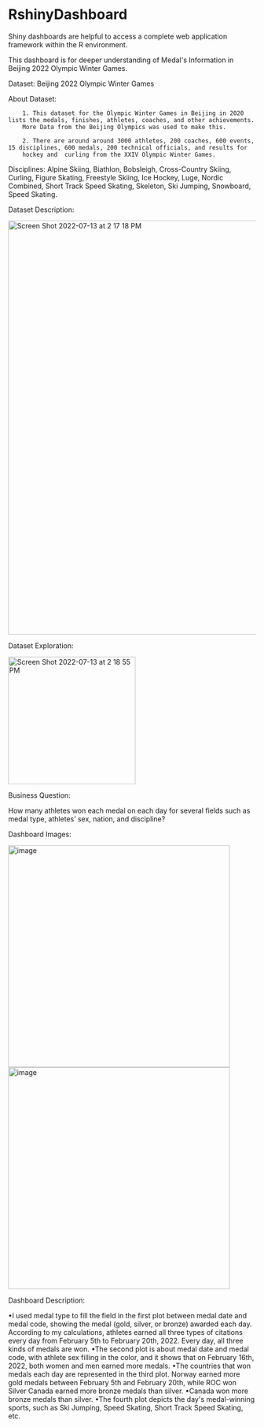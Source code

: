 # RshinyDashboard 

Shiny dashboards are helpful to access a complete web application framework within the R environment.

This dashboard is for deeper understanding of Medal's Information in Beijing 2022 Olympic Winter Games.

Dataset: Beijing 2022 Olympic Winter Games 

About Dataset:

        1. This dataset for the Olympic Winter Games in Beijing in 2020 lists the medals, finishes, athletes, coaches, and other achievements. 
        More Data from the Beijing Olympics was used to make this.
      
        2. There are around around 3000 athletes, 200 coaches, 600 events, 15 disciplines, 600 medals, 200 technical officials, and results for 
        hockey and  curling from the XXIV Olympic Winter Games.
  
Disciplines: Alpine Skiing, Biathlon, Bobsleigh, Cross-Country Skiing, Curling, Figure Skating, Freestyle Skiing, Ice Hockey, Luge, Nordic Combined, 
Short Track Speed Skating, Skeleton, Ski Jumping, Snowboard, Speed Skating.

Dataset Description: 

<img width="841" alt="Screen Shot 2022-07-13 at 2 17 18 PM" src="https://user-images.githubusercontent.com/52540495/178803303-a94a84d6-38e5-43b7-ad2b-646c2e659cae.png">

Dataset Exploration:

<img width="259" alt="Screen Shot 2022-07-13 at 2 18 55 PM" src="https://user-images.githubusercontent.com/52540495/178803465-d7cc5855-79d0-4442-aeb7-bc2a31be435a.png">

Business Question: 

How many athletes won each medal on each day for several fields such as medal type, athletes’ sex, nation, and discipline?

Dashboard Images:

<img width="451" alt="image" src="https://user-images.githubusercontent.com/52540495/178803623-4229d1a8-043f-406d-b037-f8ced75db211.png">

<img width="451" alt="image" src="https://user-images.githubusercontent.com/52540495/178803635-a772211b-fff4-498f-96d1-4b1798ca5f38.png">

Dashboard Description:

•I used medal type to fill the field in the first plot between medal date and medal code, showing the medal (gold, silver, or bronze) awarded each day. According to my calculations, athletes earned all three types of citations every day from February 5th to February 20th, 2022. Every day, all three kinds of medals are won.
•The second plot is about medal date and medal code, with athlete sex filling in the color, and it shows that on February 16th, 2022, both women and men earned more medals.
•The countries that won medals each day are represented in the third plot. Norway earned more gold medals between February 5th and February 20th, while ROC won Silver Canada earned more bronze medals than silver.
•Canada won more bronze medals than silver.
•The fourth plot depicts the day's medal-winning sports, such as Ski Jumping, Speed Skating, Short Track Speed Skating, etc.
